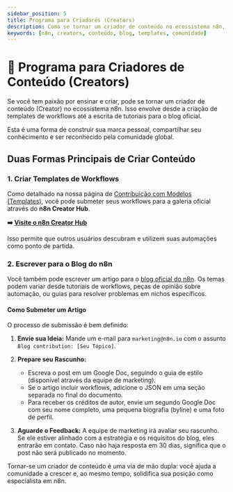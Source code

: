 ```yaml
---
sidebar_position: 5
title: Programa para Criadores (Creators)
description: Como se tornar um criador de conteúdo no ecossistema n8n, através de templates e artigos.
keywords: [n8n, creators, conteúdo, blog, templates, comunidade]
---
```


# 🌟 Programa para Criadores de Conteúdo (Creators)

Se você tem paixão por ensinar e criar, pode se tornar um criador de conteúdo (Creator) no ecossistema n8n. Isso envolve desde a criação de templates de workflows até a escrita de tutoriais para o blog oficial.

Esta é uma forma de construir sua marca pessoal, compartilhar seu conhecimento e ser reconhecido pela comunidade global.

## Duas Formas Principais de Criar Conteúdo

### 1. Criar Templates de Workflows
Como detalhado na nossa página de [Contribuição com Modelos (Templates)](./contribuir-modelos), você pode submeter seus workflows para a galeria oficial através do **n8n Creator Hub**.

**➡️ [Visite o n8n Creator Hub](https://www.notion.so/n8n/n8n-Creator-hub-7bd2cbe0fce0449198ecb23ff4a2f76f)**

Isso permite que outros usuários descubram e utilizem suas automações como ponto de partida.

### 2. Escrever para o Blog do n8n
Você também pode escrever um artigo para o [blog oficial do n8n](https://n8n.io/blog/). Os temas podem variar desde tutoriais de workflows, peças de opinião sobre automação, ou guias para resolver problemas em nichos específicos.

#### Como Submeter um Artigo

O processo de submissão é bem definido:

1.  **Envie sua Ideia:** Mande um e-mail para `marketing@n8n.io` com o assunto `Blog contribution: [Seu Tópico]`.

2.  **Prepare seu Rascunho:**
    - Escreva o post em um Google Doc, seguindo o guia de estilo (disponível através da equipe de marketing).
    - Se o artigo incluir workflows, adicione o JSON em uma seção separada no final do documento.
    - Para receber os créditos de autor, envie um segundo Google Doc com seu nome completo, uma pequena biografia (byline) e uma foto de perfil.

3.  **Aguarde o Feedback:** A equipe de marketing irá avaliar seu rascunho. Se ele estiver alinhado com a estratégia e os requisitos do blog, eles entrarão em contato. Caso não haja resposta em 30 dias, significa que o post não será publicado no momento.

Tornar-se um criador de conteúdo é uma via de mão dupla: você ajuda a comunidade a crescer e, ao mesmo tempo, solidifica sua posição como especialista em n8n.
